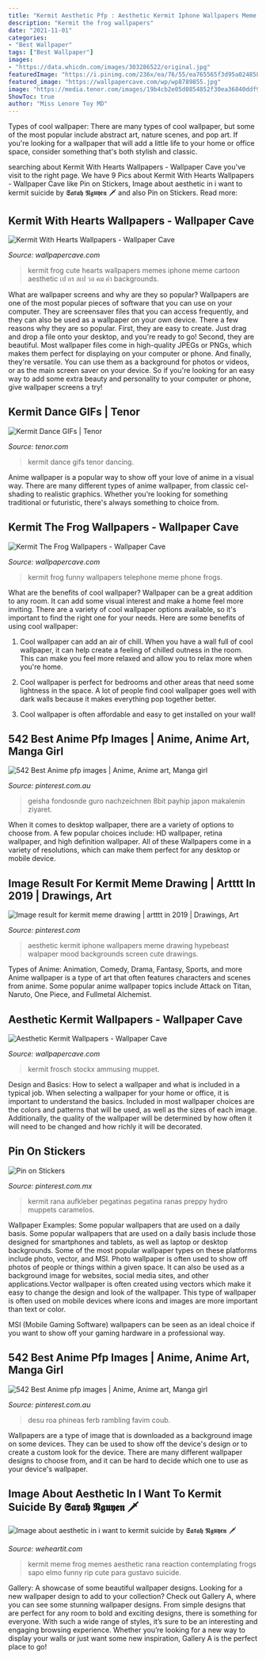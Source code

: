 ```yaml
---
title: "Kermit Aesthetic Pfp : Aesthetic Kermit Iphone Wallpapers Meme Drawing Hypebeast Walpaper Mood Backgrounds Screen Cute Drawings"
description: "Kermit the frog wallpapers"
date: "2021-11-01"
categories:
- "Best Wallpaper"
tags: ["Best Wallpaper"]
images:
- "https://data.whicdn.com/images/303286522/original.jpg"
featuredImage: "https://i.pinimg.com/236x/ea/76/55/ea765565f3d95a024858a8800869a340.jpg"
featured_image: "https://wallpapercave.com/wp/wp8789855.jpg"
image: "https://media.tenor.com/images/19b4cb2e05d0854852f30ea36840ddf9/tenor.gif"
ShowToc: true
author: "Miss Lenore Toy MD"
---
```



Types of cool wallpaper:
There are many types of cool wallpaper, but some of the most popular include abstract art, nature scenes, and pop art. If you're looking for a wallpaper that will add a little life to your home or office space, consider something that's both stylish and classic.

	

		
searching about Kermit With Hearts Wallpapers - Wallpaper Cave you've visit to the right page. We have 9 Pics about Kermit With Hearts Wallpapers - Wallpaper Cave like Pin on Stickers, Image about aesthetic in i want to kermit suicide by 𝕾𝖆𝖗𝖆𝖍 𝕹𝖌𝖚𝖞𝖊𝖓 🗡 and also Pin on Stickers. Read more:
		
    
## Kermit With Hearts Wallpapers - Wallpaper Cave

<img loading=lazy src="https://wallpapercave.com/wp/wp4866469.jpg" onerror="this.onerror=null;this.src='https://tse4.mm.bing.net/th?id=OIP.vvgsDk714L-vgypbflH-agHaNL&amp;pid=15.1';" alt="Kermit With Hearts Wallpapers - Wallpaper Cave">

_Source: wallpapercave.com_

>kermit frog cute hearts wallpapers memes iphone meme cartoon aesthetic เป อร ลเป วอ คม คำ backgrounds. 

	

What are wallpaper screens and why are they so popular?
Wallpapers are one of the most popular pieces of software that you can use on your computer. They are screensaver files that you can access frequently, and they can also be used as a wallpaper on your own device. There a few reasons why they are so popular. First, they are easy to create. Just drag and drop a file onto your desktop, and you're ready to go! Second, they are beautiful. Most wallpaper files come in high-quality JPEGs or PNGs, which makes them perfect for displaying on your computer or phone. And finally, they're versatile. You can use them as a background for photos or videos, or as the main screen saver on your device. So if you're looking for an easy way to add some extra beauty and personality to your computer or phone, give wallpaper screens a try!

    
## Kermit Dance GIFs | Tenor

<img loading=lazy src="https://media.tenor.com/images/19b4cb2e05d0854852f30ea36840ddf9/tenor.gif" onerror="this.onerror=null;this.src='https://tse2.mm.bing.net/th?id=OIP.GbTLLgXQhUhS8w6jaEDd-QAAAA&amp;pid=15.1';" alt="Kermit Dance GIFs | Tenor">

_Source: tenor.com_

>kermit dance gifs tenor dancing. 

	

Anime wallpaper is a popular way to show off your love of anime in a visual way. There are many different types of anime wallpaper, from classic cel-shading to realistic graphics. Whether you're looking for something traditional or futuristic, there's always something to choice from.

    
## Kermit The Frog Wallpapers - Wallpaper Cave

<img loading=lazy src="https://wallpapercave.com/wp/wp2202114.jpg" onerror="this.onerror=null;this.src='https://tse3.mm.bing.net/th?id=OIP.KTmrEXHmaMXJ8nM2ygkmNwHaE8&amp;pid=15.1';" alt="Kermit The Frog Wallpapers - Wallpaper Cave">

_Source: wallpapercave.com_

>kermit frog funny wallpapers telephone meme phone frogs. 

	

What are the benefits of cool wallpaper?
Wallpaper can be a great addition to any room. It can add some visual interest and make a home feel more inviting. There are a variety of cool wallpaper options available, so it's important to find the right one for your needs. Here are some benefits of using cool wallpaper: 
1. Cool wallpaper can add an air of chill. When you have a wall full of cool wallpaper, it can help create a feeling of chilled outness in the room. This can make you feel more relaxed and allow you to relax more when you're home. 

2. Cool wallpaper is perfect for bedrooms and other areas that need some lightness in the space. A lot of people find cool wallpaper goes well with dark walls because it makes everything pop together better. 

3. Cool wallpaper is often affordable and easy to get installed on your wall!

    
## 542 Best Anime Pfp Images | Anime, Anime Art, Manga Girl

<img loading=lazy src="https://i.pinimg.com/474x/56/14/8e/56148e817607dbf7e280d13a4c889eeb.jpg" onerror="this.onerror=null;this.src='https://tse4.mm.bing.net/th?id=OIP.yOwMB1NPRorNsPa69AbnYwAAAA&amp;pid=15.1';" alt="542 Best Anime pfp images | Anime, Anime art, Manga girl">

_Source: pinterest.com.au_

>geisha fondosnde guro nachzeichnen 8bit payhip japon makalenin ziyaret. 

	

When it comes to desktop wallpaper, there are a variety of options to choose from. A few popular choices include: HD wallpaper, retina wallpaper, and high definition wallpaper. All of these Wallpapers come in a variety of resolutions, which can make them perfect for any desktop or mobile device. 

    
## Image Result For Kermit Meme Drawing | Artttt In 2019 | Drawings, Art

<img loading=lazy src="https://i.pinimg.com/236x/73/49/66/734966bed5dc26ac0b6276aacaf90d2b.jpg" onerror="this.onerror=null;this.src='https://tse2.mm.bing.net/th?id=OIP.GQX9kUAlvKDoEUWHr8_OcgAAAA&amp;pid=15.1';" alt="Image result for kermit meme drawing | artttt in 2019 | Drawings, Art">

_Source: pinterest.com_

>aesthetic kermit iphone wallpapers meme drawing hypebeast walpaper mood backgrounds screen cute drawings. 

	

Types of Anime: Animation, Comedy, Drama, Fantasy, Sports, and more
Anime wallpaper is a type of art that often features characters and scenes from anime. Some popular anime wallpaper topics include Attack on Titan, Naruto, One Piece, and Fullmetal Alchemist.

    
## Aesthetic Kermit Wallpapers - Wallpaper Cave

<img loading=lazy src="https://wallpapercave.com/wp/wp8789855.jpg" onerror="this.onerror=null;this.src='https://tse2.mm.bing.net/th?id=OIP.GNdE9LkUeK2oVwTzOGfMngHaMo&amp;pid=15.1';" alt="Aesthetic Kermit Wallpapers - Wallpaper Cave">

_Source: wallpapercave.com_

>kermit frosch stockx ammusing muppet. 

	

Design and Basics: How to select a wallpaper and what is included in a typical job.
When selecting a wallpaper for your home or office, it is important to understand the basics. Included in most wallpaper choices are the colors and patterns that will be used, as well as the sizes of each image. Additionally, the quality of the wallpaper will be determined by how often it will need to be changed and how richly it will be decorated.

    
## Pin On Stickers

<img loading=lazy src="https://i.pinimg.com/736x/7e/0d/61/7e0d6195935a956ec4b659b88abc38fa.jpg" onerror="this.onerror=null;this.src='https://tse4.mm.bing.net/th?id=OIP.T04lZ791mJ63eDF1mDjnEgAAAA&amp;pid=15.1';" alt="Pin on Stickers">

_Source: pinterest.com.mx_

>kermit rana aufkleber pegatinas pegatina ranas preppy hydro muppets caramelos. 

	

Wallpaper Examples: Some popular wallpapers that are used on a daily basis.
Some popular wallpapers that are used on a daily basis include those designed for smartphones and tablets, as well as laptop or desktop backgrounds. Some of the most popular wallpaper types on these platforms include photo, vector, and MSI. 
Photo wallpaper is often used to show off photos of people or things within a given space. It can also be used as a background image for websites, social media sites, and other applications.Vector wallpaper is often created using vectors which make it easy to change the design and look of the wallpaper. This type of wallpaper is often used on mobile devices where icons and images are more important than text or color. 

MSI (Mobile Gaming Software) wallpapers can be seen as an ideal choice if you want to show off your gaming hardware in a professional way.

    
## 542 Best Anime Pfp Images | Anime, Anime Art, Manga Girl

<img loading=lazy src="https://i.pinimg.com/236x/ea/76/55/ea765565f3d95a024858a8800869a340.jpg" onerror="this.onerror=null;this.src='https://tse1.mm.bing.net/th?id=OIP.O0CSf32tjlbMO8wAIJblVgAAAA&amp;pid=15.1';" alt="542 Best Anime pfp images | Anime, Anime art, Manga girl">

_Source: pinterest.com.au_

>desu roa phineas ferb rambling favim coub. 

	

Wallpapers are a type of image that is downloaded as a background image on some devices. They can be used to show off the device's design or to create a custom look for the device. There are many different wallpaper designs to choose from, and it can be hard to decide which one to use as your device's wallpaper.

    
## Image About Aesthetic In I Want To Kermit Suicide By 𝕾𝖆𝖗𝖆𝖍 𝕹𝖌𝖚𝖞𝖊𝖓 🗡

<img loading=lazy src="https://data.whicdn.com/images/303286522/original.jpg" onerror="this.onerror=null;this.src='https://tse2.mm.bing.net/th?id=OIP.cbxtkvvyNBNPpaE5PvNdpAHaJ4&amp;pid=15.1';" alt="Image about aesthetic in i want to kermit suicide by 𝕾𝖆𝖗𝖆𝖍 𝕹𝖌𝖚𝖞𝖊𝖓 🗡">

_Source: weheartit.com_

>kermit meme frog memes aesthetic rana reaction contemplating frogs sapo elmo funny rip cute para gustavo suicide. 

	

Gallery: A showcase of some beautiful wallpaper designs.
Looking for a new wallpaper design to add to your collection? Check out Gallery A, where you can see some stunning wallpaper designs. From simple designs that are perfect for any room to bold and exciting designs, there is something for everyone. With such a wide range of styles, it’s sure to be an interesting and engaging browsing experience. Whether you’re looking for a new way to display your walls or just want some new inspiration, Gallery A is the perfect place to go!





	
	
